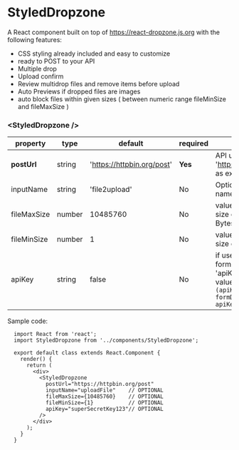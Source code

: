 # StyledDropzone

A React component built on top of https://react-dropzone.js.org with the following features:

- CSS styling already included and easy to customize
- ready to POST to your API
- Multiple drop
- Upload confirm
- Review multidrop files and remove items before upload
- Auto Previews if dropped files are images
- auto block files within given sizes ( between numeric range fileMinSize and fileMaxSize )

### &lt;StyledDropzone />

| property    | type   | default                    | required | purpose                                                                                                                                                |
| ----------- | ------ | -------------------------- | -------- | ------------------------------------------------------------------------------------------------------------------------------------------------------ |
| **postUrl** | string | 'https://httpbin.org/post' | **Yes**  | API url to POST, use 'https://httpbin.org/post' as example                                                                                             |
| inputName   | string | 'file2upload'              | No       | Optional form data input name                                                                                                                          |
| fileMaxSize | number | 10485760                   | No       | value in Bytes of file max size default is 10485760 Bytes (10MB)                                                                                       |
| fileMinSize | number | 1                          | No       | value in Bytes of file min size default is 1 Byte                                                                                                      |
| apiKey      | string | false                      | No       | if used it will add to your form data body the key 'apiKey' with your apiKey value. Code example: `if (apiKey) { formData.append('apiKey', apiKey); }` |

Sample code:

```JSX
  import React from 'react';
  import StyledDropzone from '../components/StyledDropzone';

  export default class extends React.Component {
    render() {
      return (
        <div>
          <StyledDropzone
            postUrl="https://httpbin.org/post"
            inputName="uploadFile"    // OPTIONAL
            fileMaxSize={10485760}    // OPTIONAL
            fileMinSize={1}           // OPTIONAL
            apiKey="superSecretKey123"// OPTIONAL
          />
        </div>
      );
    }
  }
```
